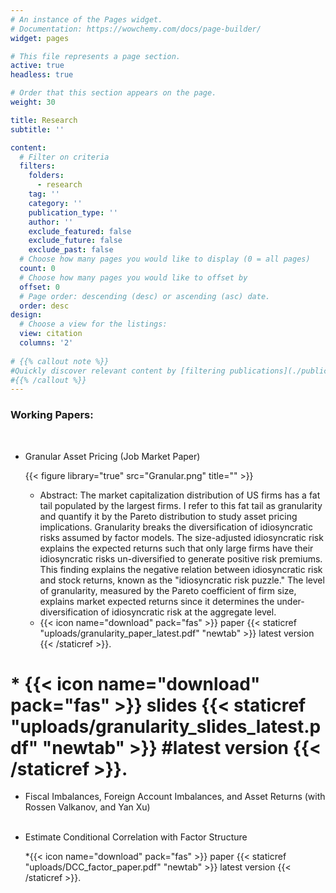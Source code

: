 ```yaml
---
# An instance of the Pages widget.
# Documentation: https://wowchemy.com/docs/page-builder/
widget: pages

# This file represents a page section.
active: true
headless: true

# Order that this section appears on the page.
weight: 30

title: Research
subtitle: ''

content:
  # Filter on criteria
  filters:
    folders:
      - research
    tag: ''
    category: ''
    publication_type: ''
    author: ''
    exclude_featured: false
    exclude_future: false
    exclude_past: false
  # Choose how many pages you would like to display (0 = all pages)
  count: 0
  # Choose how many pages you would like to offset by
  offset: 0
  # Page order: descending (desc) or ascending (asc) date.
  order: desc
design:
  # Choose a view for the listings:
  view: citation
  columns: '2'
  
# {{% callout note %}}
#Quickly discover relevant content by [filtering publications](./publication/).
#{{% /callout %}}
---
```


### Working Papers:
<p>&nbsp;</p>

* Granular Asset Pricing (Job Market Paper)

  {{< figure library="true" src="Granular.png" title="" >}}
  * Abstract: The market capitalization distribution of US firms has a fat tail populated by the largest firms. I refer to this fat tail as granularity and quantify it by the Pareto distribution to study asset pricing implications. Granularity breaks the diversification of idiosyncratic risks assumed by factor models. The size-adjusted idiosyncratic risk explains the expected returns such that only large firms have their idiosyncratic risks un-diversified to generate positive risk premiums. This finding explains the negative relation between idiosyncratic risk and stock returns, known as the "idiosyncratic risk puzzle." The level of granularity, measured by the Pareto coefficient of firm size, explains market expected returns since it determines the under-diversification of idiosyncratic risk at the aggregate level.
  * {{< icon name="download" pack="fas" >}} paper {{< staticref "uploads/granularity_paper_latest.pdf" "newtab" >}} latest version {{< /staticref >}}.
#  * {{< icon name="download" pack="fas" >}} slides {{< staticref "uploads/granularity_slides_latest.pdf" "newtab" >}} #latest version {{< /staticref >}}.
  


* Fiscal Imbalances, Foreign Account Imbalances, and Asset Returns
(with Rossen Valkanov, and Yan Xu)
<br> </br>
* Estimate Conditional Correlation with Factor Structure

  *{{< icon name="download" pack="fas" >}} paper {{< staticref "uploads/DCC_factor_paper.pdf" "newtab" >}} latest version {{< /staticref >}}.









